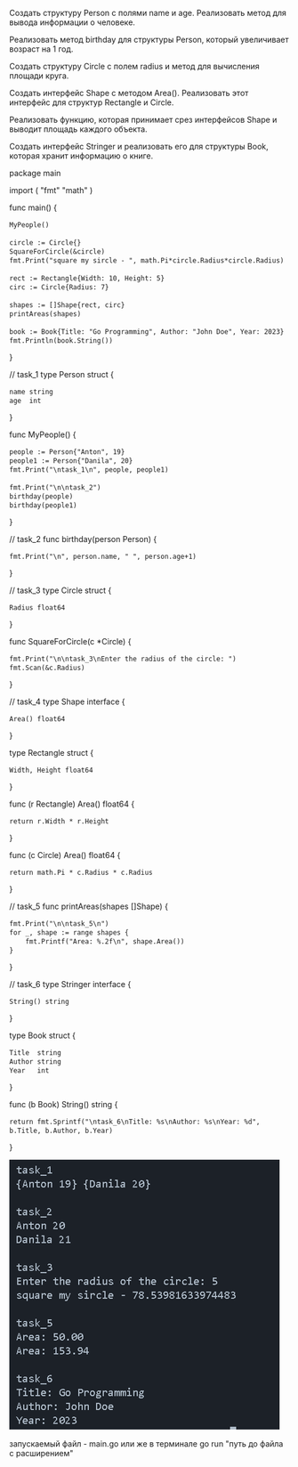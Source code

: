 Создать структуру Person с полями name и age. Реализовать метод для вывода информации о человеке.

Реализовать метод birthday для структуры Person, который увеличивает возраст на 1 год.

Создать структуру Circle с полем radius и метод для вычисления площади круга.

Создать интерфейс Shape с методом Area(). Реализовать этот интерфейс для структур Rectangle и Circle.

Реализовать функцию, которая принимает срез интерфейсов Shape и выводит площадь каждого объекта.

Создать интерфейс Stringer и реализовать его для структуры Book, которая хранит информацию о книге.


package main

import (
	"fmt"
	"math"
)

func main() {

	MyPeople()

	circle := Circle{}
	SquareForCircle(&circle)
	fmt.Print("square my sircle - ", math.Pi*circle.Radius*circle.Radius)

	rect := Rectangle{Width: 10, Height: 5}
	circ := Circle{Radius: 7}

	shapes := []Shape{rect, circ}
	printAreas(shapes)

	book := Book{Title: "Go Programming", Author: "John Doe", Year: 2023}
	fmt.Println(book.String())
}

// task_1
type Person struct {

	name string
	age  int
}

func MyPeople() {

	people := Person{"Anton", 19}
	people1 := Person{"Danila", 20}
	fmt.Print("\ntask_1\n", people, people1)

	fmt.Print("\n\ntask_2")
	birthday(people)
	birthday(people1)

}

// task_2
func birthday(person Person) {

	fmt.Print("\n", person.name, " ", person.age+1)
}

// task_3
type Circle struct {

	Radius float64
}

func SquareForCircle(c *Circle) {

	fmt.Print("\n\ntask_3\nEnter the radius of the circle: ")
	fmt.Scan(&c.Radius)
}

// task_4
type Shape interface {

	Area() float64
}

type Rectangle struct {

	Width, Height float64
}

func (r Rectangle) Area() float64 {

	return r.Width * r.Height
}

func (c Circle) Area() float64 {

	return math.Pi * c.Radius * c.Radius
}

// task_5
func printAreas(shapes []Shape) {

	fmt.Print("\n\ntask_5\n")
	for _, shape := range shapes {
		fmt.Printf("Area: %.2f\n", shape.Area())
	}
}

// task_6
type Stringer interface {

	String() string
}

type Book struct {

	Title  string
	Author string
	Year   int
}

func (b Book) String() string {

	return fmt.Sprintf("\ntask_6\nTitle: %s\nAuthor: %s\nYear: %d", b.Title, b.Author, b.Year)
}


![Image alt](https://github.com/1mpleX/5thL/blob/MainM/FifthLaba/image.png)

запускаемый файл - main.go
или же в терминале go run "путь до файла с расширением"
